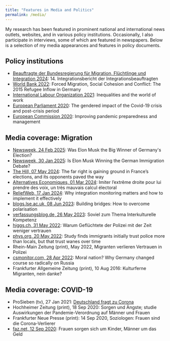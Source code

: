 ```yaml
---
title: "Features in Media and Politics"
permalink: /media/
---
```


My research has been featured in prominent national and international news outlets, websites, and in various policy institutions. Occasionally, I also participate in interviews, some of which are featured in newspapers. Below is a selection of my media appearances and features in policy documents.

Policy institutions
------

- [Beauftragte der Bundesregierung für Migration, Flüchtlinge und Integration 2024](https://www.integrationsbeauftragte.de/resource/blob/2196306/2330834/c9c424884ff0c8c109c13aae3e8f0d3a/2025-01-17-14-integrationsbericht-neu-data.pdf): 14. Integrationsbericht der Integrationsbeauftragten
- [World Bank 2022](https://openknowledge.worldbank.org/handle/10986/36914): Forced Migration, Social Cohesion and Conflict: The 2015 Refugee Inflow in Germany
- [International Labour Organization 2021](https://www.ilo.org/ilc/ILCSessions/109/reports/reports-to-the-conference/WCMS_792123/lang--en/index.htm): Inequalities and the world of work
- [European Parliament 2020](https://op.europa.eu/en/publication-detail/-/publication/ecfe8a54-4f04-11eb-b59f-01aa75ed71a1/language-en/format-PDF/source-183317381): The gendered impact of the Covid-19 crisis and post-crisis period
- [European Commission 2020](https://op.europa.eu/en/publication-detail/-/publication/a1016d77-2562-11eb-9d7e-01aa75ed71a1/language-en/format-PDF/source-174747154): Improving pandemic preparedness and management

Media coverage: Migration
------

- [Newsweek, 24 Feb 2025](https://www.newsweek.com/elon-musk-afd-germany-election-win-2034423): Was Elon Musk the Big Winner of Germany's Election?
- [Newsweek, 30 Jan 2025](https://www.newsweek.com/elon-musk-winning-german-immigration-debate-2023405): Is Elon Musk Winning the German Immigration Debate?
- [The Hill, 07 May 2024](https://thehill.com/opinion/international/4754571-french-election-national-rally/): The far right is gaining ground in France’s elections, and its opponents paved the way
- [Alternatives Economiques, 01 Mar 2024](https://www.alternatives-economiques.fr/imiter-lextreme-lui-prendre-voix-un-tres-mauvais-calcul-ele/00109847): Imiter l’extrême droite pour lui prendre des voix, un très mauvais calcul électoral
- [ReliefWeb, 17 Jan 2024](https://reliefweb.int/report/world/why-integration-monitoring-matters-and-how-implement-it-effectively): Why integration monitoring matters and how to implement it effectively
- [blogs.lse.ac.uk, 08 Jun 2023](https://blogs.lse.ac.uk/psychologylse/2023/06/08/building-bridges-how-to-overcome-polarisation/): Building bridges: How to overcome polarisation
- [verfassungsblog.de, 26 May 2023](https://verfassungsblog.de/soviel-zum-thema-interkulturelle-kompetenz/): Soviel zum Thema Interkulturelle Kompetenz
- [higgs.ch, 31 May 2022](https://www.higgs.ch/warum-gefluechtete-der-polizei-mit-der-zeit-weniger-vertrauen/51458/): Warum Geflüchtete der Polizei mit der Zeit weniger vertrauen
- [phys.org, 20 May 2022](https://phys.org/news/2022-05-immigrants-police-locals-wanes.html): Study finds immigrants initially trust police more than locals, but that trust wanes over time
- Rhein-Main Zeitung (print), May 2022, Migranten verlieren Vertrauen in Polizei
- [csmonitor.com, 28 Apr 2022](https://www.csmonitor.com/World/Europe/2022/0428/Moral-nation-Why-Germany-changed-course-so-radically-on-Russia): Moral nation? Why Germany changed course so radically on Russia
- Frankfurter Allgemeine Zeitung (print), 10 Aug 2016: Kulturferne Migranten, nein danke?

Media coverage: COVID-19
------

- ProSieben (tv), 27 Jan 2021: [Deutschland fragt zu Corona](https://www.facebook.com/ProSieben/photos/a.437610102920/10158221703007921)
- Hochheimer Zeitung (print), 18 Sep 2020: Sorgen und Ängste; studie Auswirkungen der Pandemie-Verordnung auf Männer und Frauen
- Frankfurter Neue Presse (print): 14 Sep 2020, Soziologen: Frauen sind die Corona-Verlierer
- [faz.net, 12 Sep 2020](https://www.faz.net/aktuell/rhein-main/soziologen-der-uni-frankfurt-corona-krise-bestaetigt-traditionelle-rollenmuster-16948955.html): Frauen sorgen sich um Kinder, Männer um das Geld

